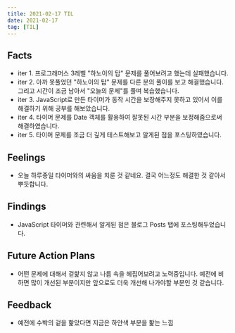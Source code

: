 ```yaml
---
title: 2021-02-17 TIL
date: 2021-02-17
tag: [TIL]
---
```


## Facts

- iter 1. 프로그래머스 3레벨 "하노이의 탑" 문제를 풀어보려고 했는데 실패했습니다.
- iter 2. 아까 못풀었던 "하노이의 탑" 문제를 다른 분의 풀이를 보고 해결했습니다. 그리고 시간이 조금 남아서 "오늘의 문제"를 풀며 복습했습니다.
- iter 3. JavaScript로 만든 타이머가 동작 시간을 보장해주지 못하고 있어서 이를 해결하기 위해 공부를 해보았습니다.
- iter 4. 타이머 문제를 Date 객체를 활용하여 잘못된 시간 부분을 보정해줌으로써 해결하였습니다.
- iter 5. 타이머 문제를 조금 더 깊게 테스트해보고 알게된 점을 포스팅하였습니다.

## Feelings

- 오늘 하루종일 타이머와의 싸움을 치룬 것 같네요. 결국 어느정도 해결한 것 같아서 뿌듯합니다.

## Findings

- JavaScript 타이머와 관련해서 알게된 점은 블로그 Posts 탭에 포스팅해두었습니다.

## Future Action Plans

- 어떤 문제에 대해서 겉핥지 않고 나름 속을 헤집어보려고 노력중입니다. 예전에 비하면 많이 개선된 부분이지만 앞으로도 더욱 개선해 나가야할 부분인 것 같습니다.

## Feedback

- 예전에 수박의 겉을 핥았다면 지금은 하얀색 부분을 핥는 느낌
